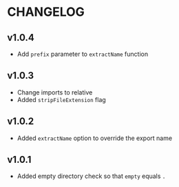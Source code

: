# CHANGELOG

## v1.0.4
* Add `prefix` parameter to `extractName` function

## v1.0.3
* Change imports to relative
* Added `stripFileExtension` flag

## v1.0.2
* Added `extractName` option to override the export name

## v1.0.1
* Added empty directory check so that `empty` equals `.`